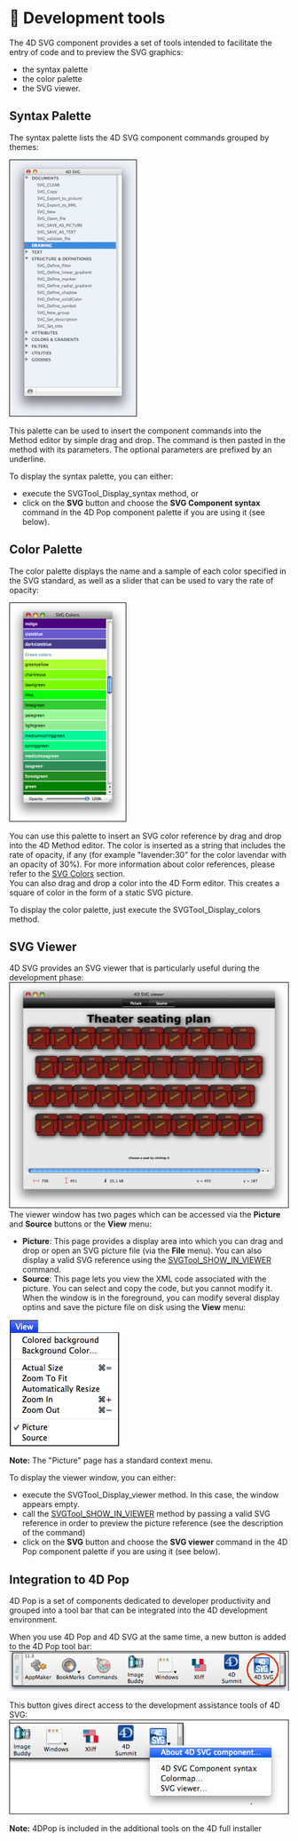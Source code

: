# 🧩 Development tools

The 4D SVG component provides a set of tools intended to facilitate the entry of code and to preview the SVG graphics:

* the syntax palette
* the color palette
* the SVG viewer.

## Syntax Palette  

The syntax palette lists the 4D SVG component commands grouped by themes:

![](images/pict193231.en.png)

This palette can be used to insert the component commands into the Method editor by simple drag and drop. The command is then pasted in the method with its parameters. The optional parameters are prefixed by an underline.

To display the syntax palette, you can either:

* execute the SVGTool_Display_syntax method, or
* click on the **SVG** button and choose the **SVG Component syntax** command in the 4D Pop component palette if you are using it (see below).

## Color Palette  

The color palette displays the name and a sample of each color specified in the SVG standard, as well as a slider that can be used to vary the rate of opacity:

![](images/pict193232.en.png)

You can use this palette to insert an SVG color reference by drag and drop into the 4D Method editor. The color is inserted as a string that includes the rate of opacity, if any (for example "lavender:30" for the color lavendar with an opacity of 30%). For more information about color references, please refer to the [SVG Colors](SVG%20Colors.md) section.  
You can also drag and drop a color into the 4D Form editor. This creates a square of color in the form of a static SVG picture.

To display the color palette, just execute the SVGTool_Display_colors method.

## SVG Viewer  

4D SVG provides an SVG viewer that is particularly useful during the development phase:  
![](images/pict193233.en.png)  
The viewer window has two pages which can be accessed via the **Picture** and **Source** buttons or the **View** menu:

* **Picture**: This page provides a display area into which you can drag and drop or open an SVG picture file (via the **File** menu). You can also display a valid SVG reference using the [SVGTool_SHOW_IN_VIEWER](Methods/SVGTool_SHOW_IN_VIEWER.md) command.
* **Source**: This page lets you view the XML code associated with the picture. You can select and copy the code, but you cannot modify it.  
    When the window is in the foreground, you can modify several display optins and save the picture file on disk using the **View** menu:

![](images/pict193234.en.png)

**Note:** The "Picture" page has a standard context menu.

To display the viewer window, you can either:

* execute the SVGTool_Display_viewer method. In this case, the window appears empty.
* call the [SVGTool_SHOW_IN_VIEWER](Methods/SVGTool_SHOW_IN_VIEWER.md) method by passing a valid SVG reference in order to preview the picture reference (see the description of the command)
* click on the **SVG** button and choose the **SVG viewer** command in the 4D Pop component palette if you are using it (see below).

## Integration to 4D Pop  

4D Pop is a set of components dedicated to developer productivity and grouped into a tool bar that can be integrated into the 4D development environment.

When you use 4D Pop and 4D SVG at the same time, a new button is added to the 4D Pop tool bar:  
![](images/pict193235.en.png)

This button gives direct access to the development assistance tools of 4D SVG:  
![](images/pict193236.en.png)

**Note:** 4DPop is included in the additional tools on the 4D full installer
